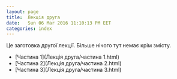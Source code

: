 ```yaml
---
layout: page
title:  Лекція друга
date:   Sun 06 Mar 2016 11:10:13 PM EET
categories: index
---
```


Це заготовка другої лекції. Більше нічого тут немає крім змісту.

  * [Частина 1](Лекція друга/частина 1.html)
  * [Частина 2](Лекція друга/частина 2.html)
  * [Частина 3](Лекція друга/частина 3.html)
